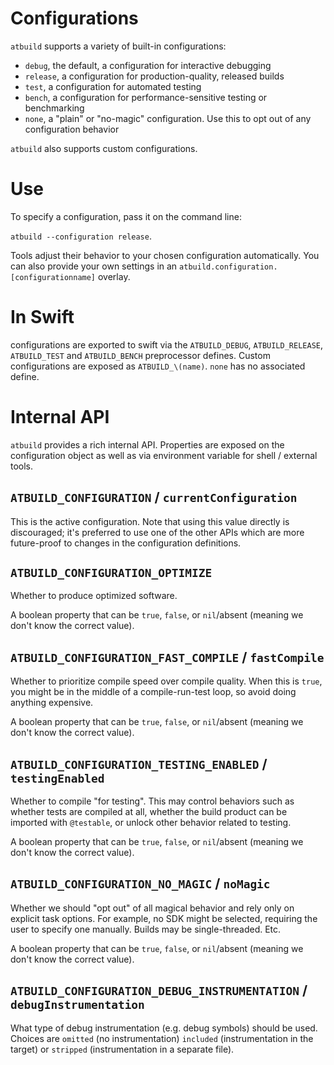# Configurations

`atbuild` supports a variety of built-in configurations:

* `debug`, the default, a configuration for interactive debugging
* `release`, a configuration for production-quality, released builds
* `test`, a configuration for automated testing
* `bench`, a configuration for performance-sensitive testing or benchmarking
* `none`, a "plain" or "no-magic" configuration.  Use this to opt out of any configuration behavior

`atbuild` also supports custom configurations.

# Use

To specify a configuration, pass it on the command line:

`atbuild --configuration release`.

Tools adjust their behavior to your chosen configuration automatically.  You can also provide your own settings in an `atbuild.configuration.[configurationname]` overlay.

# In Swift

configurations are exported to swift via the `ATBUILD_DEBUG`, `ATBUILD_RELEASE`, `ATBUILD_TEST` and `ATBUILD_BENCH` preprocessor defines.  Custom configurations are exposed as `ATBUILD_\(name)`.  `none` has no associated define.

# Internal API

`atbuild` provides a rich internal API.  Properties are exposed on the configuration object as well as via environment variable for shell / external tools.

## `ATBUILD_CONFIGURATION` / `currentConfiguration`

This is the active configuration.  Note that using this value directly is discouraged; it's preferred to use one of the other APIs which are more future-proof to changes in the configuration definitions.

## `ATBUILD_CONFIGURATION_OPTIMIZE`

Whether to produce optimized software.

A boolean property that can be `true`, `false`, or `nil`/absent (meaning we don't know the correct value).

## `ATBUILD_CONFIGURATION_FAST_COMPILE` / `fastCompile`

Whether to prioritize compile speed over compile quality.  When this is `true`, you might be in the middle of a compile-run-test loop, so avoid doing anything expensive.

A boolean property that can be `true`, `false`, or `nil`/absent (meaning we don't know the correct value).

## `ATBUILD_CONFIGURATION_TESTING_ENABLED` / `testingEnabled`

Whether to compile "for testing".  This may control behaviors such as whether tests are compiled at all, whether the build product can be imported with `@testable`, or unlock other behavior related to testing.

A boolean property that can be `true`, `false`, or `nil`/absent (meaning we don't know the correct value).

##  `ATBUILD_CONFIGURATION_NO_MAGIC` / `noMagic`

Whether we should "opt out" of all magical behavior and rely only on explicit task options.  For example, no SDK might be selected, requiring the user to specify one manually.  Builds may be single-threaded.  Etc.

A boolean property that can be `true`, `false`, or `nil`/absent (meaning we don't know the correct value).

## `ATBUILD_CONFIGURATION_DEBUG_INSTRUMENTATION` / `debugInstrumentation`

What type of debug instrumentation (e.g. debug symbols) should be used.  Choices are `omitted` (no instrumentation) `included` (instrumentation in the target) or `stripped` (instrumentation in a separate file).